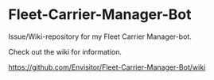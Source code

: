 # Fleet-Carrier-Manager-Bot
Issue/Wiki-repository for my Fleet Carrier Manager-bot.

Check out the wiki for information.

https://github.com/Envisitor/Fleet-Carrier-Manager-Bot/wiki
